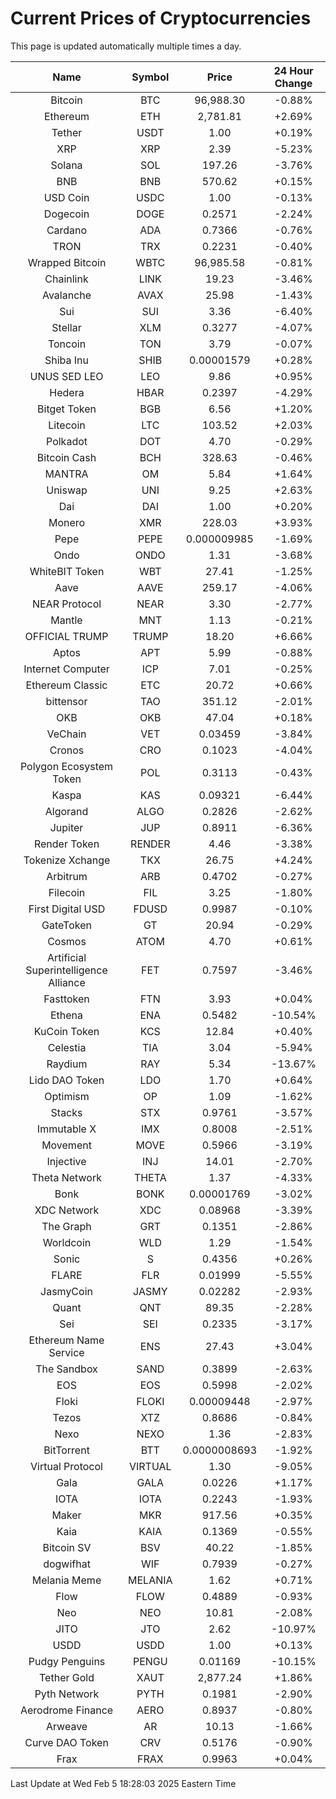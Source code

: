 # Current Prices of Cryptocurrencies
This page is updated automatically multiple times a day.

| Name | Symbol | Price | 24 Hour Change |
| :---: |:---:| :---: | :---: |
| Bitcoin | BTC | 96,988.30 | -0.88% |
| Ethereum | ETH | 2,781.81 | +2.69% |
| Tether | USDT | 1.00 | +0.19% |
| XRP | XRP | 2.39 | -5.23% |
| Solana | SOL | 197.26 | -3.76% |
| BNB | BNB | 570.62 | +0.15% |
| USD Coin | USDC | 1.00 | -0.13% |
| Dogecoin | DOGE | 0.2571 | -2.24% |
| Cardano | ADA | 0.7366 | -0.76% |
| TRON | TRX | 0.2231 | -0.40% |
| Wrapped Bitcoin | WBTC | 96,985.58 | -0.81% |
| Chainlink | LINK | 19.23 | -3.46% |
| Avalanche | AVAX | 25.98 | -1.43% |
| Sui | SUI | 3.36 | -6.40% |
| Stellar | XLM | 0.3277 | -4.07% |
| Toncoin | TON | 3.79 | -0.07% |
| Shiba Inu | SHIB | 0.00001579 | +0.28% |
| UNUS SED LEO | LEO | 9.86 | +0.95% |
| Hedera | HBAR | 0.2397 | -4.29% |
| Bitget Token | BGB | 6.56 | +1.20% |
| Litecoin | LTC | 103.52 | +2.03% |
| Polkadot | DOT | 4.70 | -0.29% |
| Bitcoin Cash | BCH | 328.63 | -0.46% |
| MANTRA | OM | 5.84 | +1.64% |
| Uniswap | UNI | 9.25 | +2.63% |
| Dai | DAI | 1.00 | +0.20% |
| Monero | XMR | 228.03 | +3.93% |
| Pepe | PEPE | 0.000009985 | -1.69% |
| Ondo | ONDO | 1.31 | -3.68% |
| WhiteBIT Token | WBT | 27.41 | -1.25% |
| Aave | AAVE | 259.17 | -4.06% |
| NEAR Protocol | NEAR | 3.30 | -2.77% |
| Mantle | MNT | 1.13 | -0.21% |
| OFFICIAL TRUMP | TRUMP | 18.20 | +6.66% |
| Aptos | APT | 5.99 | -0.88% |
| Internet Computer | ICP | 7.01 | -0.25% |
| Ethereum Classic | ETC | 20.72 | +0.66% |
| bittensor | TAO | 351.12 | -2.01% |
| OKB | OKB | 47.04 | +0.18% |
| VeChain | VET | 0.03459 | -3.84% |
| Cronos | CRO | 0.1023 | -4.04% |
| Polygon Ecosystem Token | POL | 0.3113 | -0.43% |
| Kaspa | KAS | 0.09321 | -6.44% |
| Algorand | ALGO | 0.2826 | -2.62% |
| Jupiter | JUP | 0.8911 | -6.36% |
| Render Token | RENDER | 4.46 | -3.38% |
| Tokenize Xchange | TKX | 26.75 | +4.24% |
| Arbitrum | ARB | 0.4702 | -0.27% |
| Filecoin | FIL | 3.25 | -1.80% |
| First Digital USD | FDUSD | 0.9987 | -0.10% |
| GateToken | GT | 20.94 | -0.29% |
| Cosmos | ATOM | 4.70 | +0.61% |
| Artificial Superintelligence Alliance | FET | 0.7597 | -3.46% |
| Fasttoken | FTN | 3.93 | +0.04% |
| Ethena | ENA | 0.5482 | -10.54% |
| KuCoin Token | KCS | 12.84 | +0.40% |
| Celestia | TIA | 3.04 | -5.94% |
| Raydium | RAY | 5.34 | -13.67% |
| Lido DAO Token | LDO | 1.70 | +0.64% |
| Optimism | OP | 1.09 | -1.62% |
| Stacks | STX | 0.9761 | -3.57% |
| Immutable X | IMX | 0.8008 | -2.51% |
| Movement | MOVE | 0.5966 | -3.19% |
| Injective | INJ | 14.01 | -2.70% |
| Theta Network | THETA | 1.37 | -4.33% |
| Bonk | BONK | 0.00001769 | -3.02% |
| XDC Network | XDC | 0.08968 | -3.39% |
| The Graph | GRT | 0.1351 | -2.86% |
| Worldcoin | WLD | 1.29 | -1.54% |
| Sonic | S | 0.4356 | +0.26% |
| FLARE | FLR | 0.01999 | -5.55% |
| JasmyCoin | JASMY | 0.02282 | -2.93% |
| Quant | QNT | 89.35 | -2.28% |
| Sei | SEI | 0.2335 | -3.17% |
| Ethereum Name Service | ENS | 27.43 | +3.04% |
| The Sandbox | SAND | 0.3899 | -2.63% |
| EOS | EOS | 0.5998 | -2.02% |
| Floki | FLOKI | 0.00009448 | -2.97% |
| Tezos | XTZ | 0.8686 | -0.84% |
| Nexo | NEXO | 1.36 | -2.83% |
| BitTorrent | BTT | 0.0000008693 | -1.92% |
| Virtual Protocol | VIRTUAL | 1.30 | -9.05% |
| Gala | GALA | 0.0226 | +1.17% |
| IOTA | IOTA | 0.2243 | -1.93% |
| Maker | MKR | 917.56 | +0.35% |
| Kaia | KAIA | 0.1369 | -0.55% |
| Bitcoin SV | BSV | 40.22 | -1.85% |
| dogwifhat | WIF | 0.7939 | -0.27% |
| Melania Meme | MELANIA | 1.62 | +0.71% |
| Flow | FLOW | 0.4889 | -0.93% |
| Neo | NEO | 10.81 | -2.08% |
| JITO | JTO | 2.62 | -10.97% |
| USDD | USDD | 1.00 | +0.13% |
| Pudgy Penguins | PENGU | 0.01169 | -10.15% |
| Tether Gold | XAUT | 2,877.24 | +1.86% |
| Pyth Network | PYTH | 0.1981 | -2.90% |
| Aerodrome Finance | AERO | 0.8937 | -0.80% |
| Arweave | AR | 10.13 | -1.66% |
| Curve DAO Token | CRV | 0.5176 | -0.90% |
| Frax | FRAX | 0.9963 | +0.04% |

Last Update at Wed Feb  5 18:28:03 2025 Eastern Time